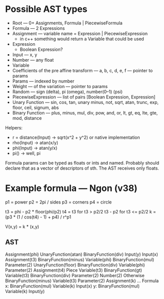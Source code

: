 # Possible AST types

* Root — 0+ Assignments, Formula | PiecewiseFormula
* Formula — 2 Expressions
* Assignment — variable name = Expression | PiecewiseExpression
  * in c++ something would return a Variable that could be used
* Expression
  * Boolean Expression?
* Input — x, y
* Number — any float
* Variable
* Coefficients of the pre affine transform — a, b, c, d, e, f — pointer to params
* Params — indexed by number
* Weight — of the variation — pointer to params
* Random — sign (delta), pi (omega), number(0–1) (psi)
* PiecewiseExpression — list of pairs [Boolean Expression, Expression]
* Unary Function — sin, cos, tan, unary minus, not, sqrt, atan, trunc, exp, floor, ceil, signum, abs
* Binary Function — plus, minus, mul, div, pow, and, or, lt, gt, eq, lte, gte, mod, distance

Helpers:

* r = distance(Input) -> sqrt(x^2 + y^2) or native implementation
* rho(Input) -> atan(x/y)
* phi(Input) -> atan(y/x)
* pi() -> well, pi

Formula params can be typed as floats or ints and named.
Probably should declare that as a vector of descriptors of sth.
The AST receives only floats.

# Example formula — Ngon (v38)

p1 = power
p2 = 2pi / sides
p3 = corners
p4 = circle

t3 = phi - p2 * floor(phi/p2)
t4 = t3      for t3 >  p2/2
     t3 - p2 for t3 <= p2/2
k = (p3 * (1 / cos(t4) - 1) + p4) / r^p1

V(x,y) = k * (x,y)

## AST

Assignment(phi)
  UnaryFunction(atan)
    BinaryFunction(div)
      Input(y)
      Input(x)
Assignment(t3)
  BinaryFunction(minus)
    Variable(phi)
    BinaryFunction(mul)
      Parameter(2)
      UnaryFunction(floor)
        BinaryFunction(div)
          Variable(phi)
          Parameter(2)
Assignment(t4)
  Piece
    Variable(t3)
    BinaryFunction(gt)
      Variable(t3)
      BinaryFunction(div)
        Parameter(2)
        Number(2)
  Otherwise
    BinaryFunction(minus)
      Variable(t3)
      Parameter(2)
Assignment(k)
  ...
Formula
  x: BinaryFunction(mul)
    Variable(k)
    Input(x)
  y: BinaryFunction(mul)
    Variable(k)
    Input(y)
